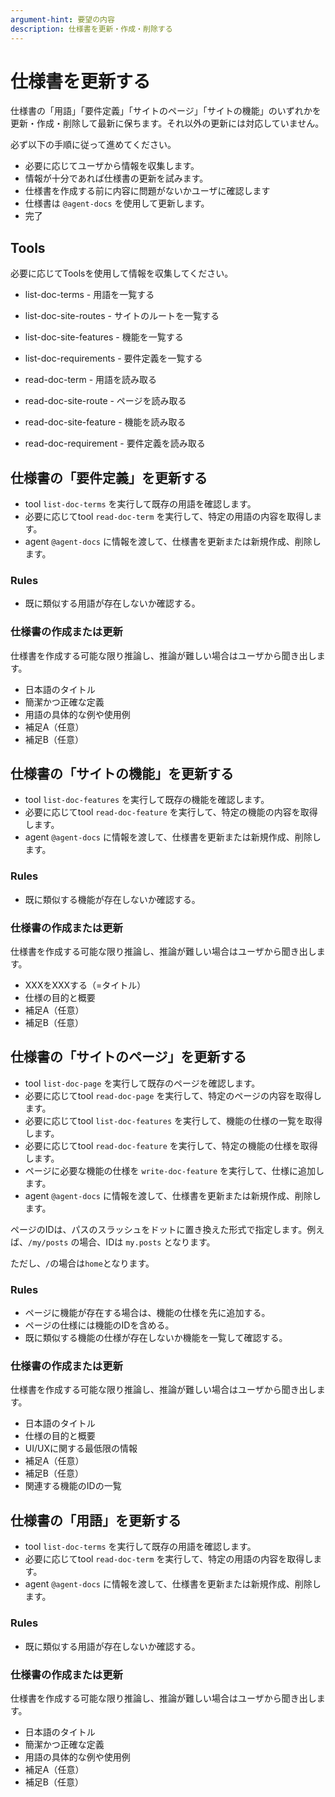```yaml
---
argument-hint: 要望の内容
description: 仕様書を更新・作成・削除する
---
```


# 仕様書を更新する

仕様書の「用語」「要件定義」「サイトのページ」「サイトの機能」のいずれかを更新・作成・削除して最新に保ちます。それ以外の更新には対応していません。

必ず以下の手順に従って進めてください。

- 必要に応じてユーザから情報を収集します。
- 情報が十分であれば仕様書の更新を試みます。
- 仕様書を作成する前に内容に問題がないかユーザに確認します
- 仕様書は `@agent-docs` を使用して更新します。
- 完了

## Tools

必要に応じてToolsを使用して情報を収集してください。

- list-doc-terms - 用語を一覧する
- list-doc-site-routes - サイトのルートを一覧する
- list-doc-site-features - 機能を一覧する
- list-doc-requirements - 要件定義を一覧する

- read-doc-term - 用語を読み取る
- read-doc-site-route - ページを読み取る
- read-doc-site-feature - 機能を読み取る
- read-doc-requirement - 要件定義を読み取る

## 仕様書の「要件定義」を更新する

- tool `list-doc-terms` を実行して既存の用語を確認します。
- 必要に応じてtool `read-doc-term` を実行して、特定の用語の内容を取得します。
- agent `@agent-docs` に情報を渡して、仕様書を更新または新規作成、削除します。

### Rules

- 既に類似する用語が存在しないか確認する。

### 仕様書の作成または更新

仕様書を作成する可能な限り推論し、推論が難しい場合はユーザから聞き出します。

- 日本語のタイトル
- 簡潔かつ正確な定義
- 用語の具体的な例や使用例
- 補足A（任意）
- 補足B（任意）

## 仕様書の「サイトの機能」を更新する

- tool `list-doc-features` を実行して既存の機能を確認します。
- 必要に応じてtool `read-doc-feature` を実行して、特定の機能の内容を取得します。
- agent `@agent-docs` に情報を渡して、仕様書を更新または新規作成、削除します。

### Rules

- 既に類似する機能が存在しないか確認する。

### 仕様書の作成または更新

仕様書を作成する可能な限り推論し、推論が難しい場合はユーザから聞き出します。

- XXXをXXXする（=タイトル）
- 仕様の目的と概要
- 補足A（任意）
- 補足B（任意）

## 仕様書の「サイトのページ」を更新する

- tool `list-doc-page` を実行して既存のページを確認します。
- 必要に応じてtool `read-doc-page` を実行して、特定のページの内容を取得します。
- 必要に応じてtool `list-doc-features` を実行して、機能の仕様の一覧を取得します。
- 必要に応じてtool `read-doc-feature` を実行して、特定の機能の仕様を取得します。
- ページに必要な機能の仕様を `write-doc-feature` を実行して、仕様に追加します。
- agent `@agent-docs` に情報を渡して、仕様書を更新または新規作成、削除します。

ページのIDは、パスのスラッシュをドットに置き換えた形式で指定します。例えば、`/my/posts` の場合、IDは `my.posts` となります。

ただし、`/`の場合は`home`となります。

### Rules

- ページに機能が存在する場合は、機能の仕様を先に追加する。
- ページの仕様には機能のIDを含める。
- 既に類似する機能の仕様が存在しないか機能を一覧して確認する。

### 仕様書の作成または更新

仕様書を作成する可能な限り推論し、推論が難しい場合はユーザから聞き出します。

- 日本語のタイトル
- 仕様の目的と概要
- UI/UXに関する最低限の情報
- 補足A（任意）
- 補足B（任意）
- 関連する機能のIDの一覧

## 仕様書の「用語」を更新する

- tool `list-doc-terms` を実行して既存の用語を確認します。
- 必要に応じてtool `read-doc-term` を実行して、特定の用語の内容を取得します。
- agent `@agent-docs` に情報を渡して、仕様書を更新または新規作成、削除します。

### Rules

- 既に類似する用語が存在しないか確認する。

### 仕様書の作成または更新

仕様書を作成する可能な限り推論し、推論が難しい場合はユーザから聞き出します。

- 日本語のタイトル
- 簡潔かつ正確な定義
- 用語の具体的な例や使用例
- 補足A（任意）
- 補足B（任意）
